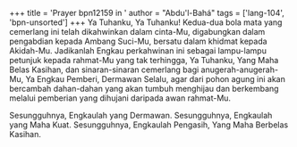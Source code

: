 +++
title = 'Prayer bpn12159 in '
author = "Abdu'l-Bahá"
tags = ['lang-104', 'bpn-unsorted']
+++
Ya Tuhanku, Ya Tuhanku! Kedua-dua bola mata yang cemerlang ini telah dikahwinkan dalam cinta-Mu, digabungkan dalam pengabdian kepada Ambang Suci-Mu, bersatu dalam khidmat kepada Akidah-Mu. Jadikanlah Engkau perkahwinan ini sebagai lampu-lampu petunjuk kepada rahmat-Mu yang tak terhingga, Ya Tuhanku, Yang Maha Belas Kasihan, dan sinaran-sinaran cemerlang bagi anugerah-anugerah-Mu, Ya Engkau Pemberi, Dermawan Selalu, agar dari pohon agung ini akan bercambah dahan-dahan yang akan tumbuh menghijau dan berkembang melalui pemberian yang dihujani daripada awan rahmat-Mu.

Sesungguhnya, Engkaulah yang Dermawan. Sesungguhnya, Engkaulah yang Maha Kuat. Sesungguhnya, Engkaulah Pengasih, Yang Maha Berbelas Kasihan.
